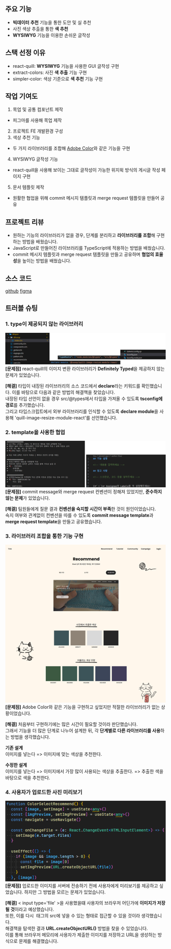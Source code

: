 ## 주요 기능

- **빅데이터 추천** 기능을 통한 도안 및 실 추천
- 사진 색상 추출을 통한 **색 추천**
- **WYSIWYG** 기능을 이용한 손쉬운 글작성

## 스택 선정 이유

- react-quill: **WYSIWYG** 기능을 사용한 GUI 글작성 구현
- extract-colors: 사진 **색 추출** 기능 구현
- simpler-color: 색상 기준으로 **색 추천** 기능 구현

## 작업 기여도

1. 목업 및 공통 컴포넌트 제작

- 피그마를 사용해 목업 제작

2. 프로젝트 FE 개발환경 구성
3. 색상 추천 기능

- 두 가지 라이브러리를 조합해 [Adobe Color](https://color.adobe.com/ko/create/image)와 같은 기능을 구현

4. WYSIWYG 글작성 기능

- react-quill을 사용해 보이는 그대로 글작성이 가능한 위지윅 방식의 게시글 작성 페이지 구현

5. 문서 템플릿 제작

- 원활한 협업을 위해 commit 메시지 템플릿과 merge request 템플릿을 만들어 공유

## 프로젝트 리뷰

- 원하는 기능의 라이브러리가 없을 경우, 단계를 분리하고 **라이브러리를 조합**해 구현하는 방법을 배웠습니다.
- JavaScript로 만들어진 라이브러리를 TypeScript에 적용하는 방법을 배웠습니다.
- commit 메시지 템플릿과 merge request 템플릿을 만들고 공유하며 **협업의 효율성**을 높이는 방법을 배웠습니다.

## 소스 코드

[github](https://github.com/appletail/Tink)
[figma](https://www.figma.com/design/x50c9FDAEuH6kPKLP9OO85/Tink?node-id=0-1&t=vsXX5meCELJJ9XL3-1)

## 트러블 슈팅

### 1. type이 제공되지 않는 라이브러리

![Tink1](image/Tink1.png)  
**[문제점]** react-quill의 이미지 변환 라이브러리가 **Definitely Typed**을 제공하지 않는 문제가 있었습니다.

**[해결]** 타입이 내장된 라이브러리의 소스 코드에서 **declare**라는 키워드를 확인했습니다. 이를 바탕으로 다음과 같은 방법의 해결책을 찾았습니다.  
내장된 타입 선언이 없을 경우 src/@types에서 타입을 가져올 수 있도록 **tsconfig에 경로**를 추가했습니다.  
그리고 타입스크립트에서 외부 라이브러리를 인식할 수 있도록 **declare module**을 사용해 'quill-image-resize-module-react'를 선언했습니다.

### 2. template을 사용한 협업

![Tink2](image/Tink2.png)  
**[문제점]** commit message와 merge request 컨벤션이 정해져 있었지만, **준수하지 않는 문제**가 있었습니다.

**[해결]** 팀원들에게 질문 결과 **컨벤션을 숙지할 시간이 부족**한 것이 원인이었습니다.  
숙지 여부와 관계없이 컨벤션을 따를 수 있도록 **commit message template**과 **merge request template**을 만들고 공유했습니다.

### 3. 라이브러리 조합을 통한 기능 구현

![Tink3](image/Tink3.png)  
**[문제점]** Adobe Color와 같은 기능을 구현하고 싶었지만 적절한 라이브러리가 없는 상황이었습니다.

**[해결]** 처음부터 구현하기에는 많은 시간이 필요할 것이라 판단했습니다.  
그래서 기능을 더 많은 단계로 나누어 설계한 뒤, 각 **단계별로 다른 라이브러리를 사용**하는 방법을 생각했습니다.

**기존 설계**  
이미지를 넣는다 => 이미지에 맞는 색상을 추천한다.

**수정한 설계**  
이미지를 넣는다 => 이미지에서 가장 많이 사용되는 색상을 추출한다. => 추출한 색을 바탕으로 색을 추천한다.

### 4. 사용자가 업로드한 사진 미리보기

![Tink4](image/Tink4.png)  
**[문제점]** 업로드한 이미지를 서버에 전송하기 전에 사용자에게 미리보기를 제공하고 싶었습니다. 하지만 그 방법을 모르는 문제가 있었습니다.

**[해결]** < input type='file' >을 사용했을떄 사용자의 브라우저 어딘가에 **이미지가 저장될 것**이라고 예상했습니다.  
또한, 이를 다시 <img> 태그의 src에 넣을 수 있는 형태로 접근할 수 있을 것이라 생각했습니다.  
해결책을 탐색한 결과 **URL.createObjectURL()** 방법을 찾을 수 있었습니다.  
이를 통해 브라우저 메모리에 사용자가 제출한 이미지를 저장하고 URL을 생성하는 방식으로 문제를 해결했습니다.
